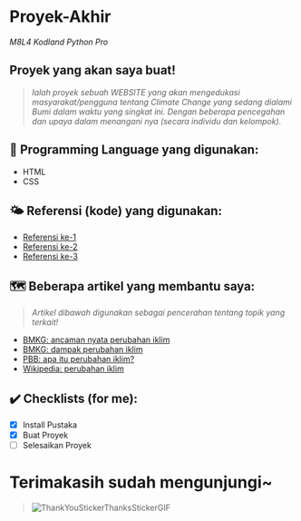 # Proyek-Akhir
_M8L4 Kodland Python Pro_

## Proyek yang akan saya buat!
> _Ialah proyek sebuah WEBSITE yang akan mengedukasi masyarakat/pengguna tentang _Climate Change_ yang sedang dialami Bumi dalam waktu yang singkat ini. Dengan beberapa pencegahan dan upaya dalam menangani nya (secara individu dan kelompok)._

## 📖 Programming Language yang digunakan: 
  - HTML
  - CSS

## 🌤️ Referensi (kode) yang digunakan:
  - [Referensi ke-1](https://github.com/yenchiah/project-website-template)
  - [Referensi ke-2](https://github.com/GitKodland/Calculator---ind/tree/form)
  - [Referensi ke-3](https://github.com/GitKodland/portfolio-ind)

## 🗺️ Beberapa artikel yang membantu saya: 
> _Artikel dibawah digunakan sebagai pencerahan tentang topik yang terkait!_

  - [BMKG: ancaman nyata perubahan iklim](https://www.bmkg.go.id/press-release/?p=di-lokakarya-iklim-internasional-bali-bmkg-kembali-ingatkan-dahsyatnya-dampak-perubahan-iklim&tag=press-release&lang=ID)
  - [BMKG: dampak perubahan iklim](https://www.bmkg.go.id/press-release/?p=atasi-krisis-air-bmkg-teknologi-dan-kearifan-lokal-jadi-jurus-ampuh&tag=press-release&lang=ID)
  - [PBB: apa itu perubahan iklim?](https://indonesia.un.org/id/172909-apa-itu-perubahan-iklim)
  - [Wikipedia: perubahan iklim](https://id.wikipedia.org/wiki/Perubahan_iklim)

## ✔️ Checklists (for me):
- [x] Install Pustaka
- [x] Buat Proyek
- [ ] Selesaikan Proyek
  
# Terimakasih sudah mengunjungi~
> ![ThankYouStickerThanksStickerGIF](https://github.com/yuwwunn/proyek-akhirr/assets/148557241/28ffe843-9f0a-4451-89d4-7b9227930770)


